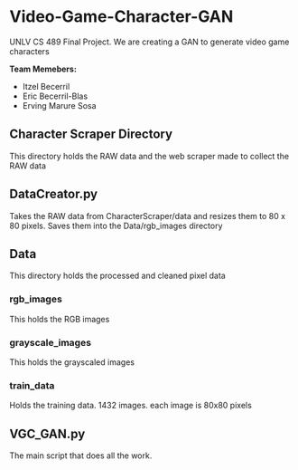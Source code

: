 # Video-Game-Character-GAN
UNLV CS 489 Final Project. We are creating a GAN to generate video game
characters

**Team Memebers:** <br/> 
- Itzel Becerril 
- Eric Becerril-Blas
- Erving Marure Sosa

## Character Scraper Directory
This directory holds the RAW data and the web scraper made to collect the RAW data

## DataCreator.py
Takes the RAW data from CharacterScraper/data and resizes them to 80 x 80 pixels. Saves them into the Data/rgb_images directory

## Data
This directory holds the processed and cleaned pixel data

### rgb_images
This holds the RGB images

### grayscale_images
This holds the grayscaled images 

### train_data
Holds the training data. 1432 images. each image is 80x80 pixels

## VGC_GAN.py
The main script that does all the work.

